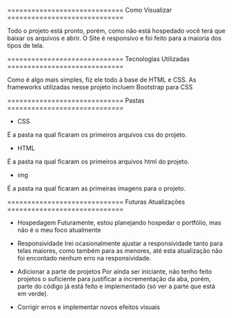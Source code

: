 ============================= Como Visualizar =============================

Todo o projeto está pronto, porém, como não está hospedado você terá que baixar os arquivos e abrir.
O Site é responsivo e foi feito para a maioria dos tipos de tela.

============================= Tecnologias Utilizadas =============================

Como é algo mais simples, fiz ele todo à base de HTML e CSS.
As frameworks utilizadas nesse projeto incluem Bootstrap para CSS

============================= Pastas =============================

- CSS

É a pasta na qual ficaram os primeiros arquivos css do projeto.

- HTML

É a pasta na qual ficaram os primeiros arquivos html do projeto.

- img

É a pasta na qual ficaram as primeiras imagens para o projeto.

============================= Futuras Atualizações =============================

- Hospedagem
  Futuramente, estou planejando hospedar o portfólio, mas não é o meu foco atualmente

- Responsividade
  Irei ocasionalmente ajustar a responsividade tanto para telas maiores, como também para as menores, até esta atualização não foi encontado nenhum erro na responsividade.

- Adicionar a parte de projetos
Por ainda ser iniciante, não tenho feito projetos o suficiente para justificar a incrementação da aba, porém, parte do código já está feito e implementado (só ver a parte que está em verde).

- Corrigir erros e implementar novos efeitos visuais
